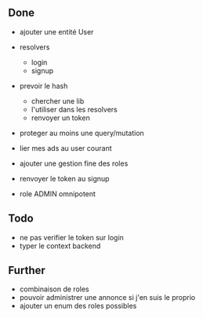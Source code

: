 ## Done

- ajouter une entité User
- resolvers

  - login
  - signup

- prevoir le hash

  - chercher une lib
  - l'utiliser dans les resolvers
  - renvoyer un token

- proteger au moins une query/mutation
- lier mes ads au user courant
- ajouter une gestion fine des roles
- renvoyer le token au signup
- role ADMIN omnipotent

## Todo

- ne pas verifier le token sur login
- typer le context backend

## Further

- combinaison de roles
- pouvoir administrer une annonce si j'en suis le proprio
- ajouter un enum des roles possibles
